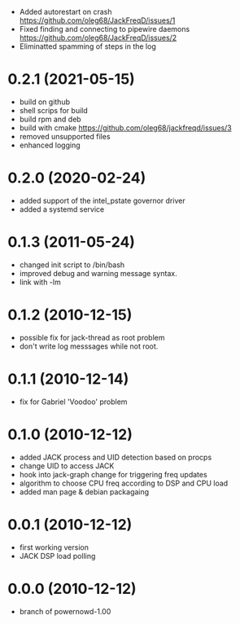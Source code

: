 - Added autorestart on crash https://github.com/oleg68/JackFreqD/issues/1
- Fixed finding and connecting to pipewire daemons https://github.com/oleg68/JackFreqD/issues/2
- Eliminatted spamming of steps in the log
# 0.2.1 (2021-05-15)
- build on github
- shell scrips for build
- build rpm and deb
- build with cmake https://github.com/oleg68/jackfreqd/issues/3
- removed unsupported files
- enhanced logging

# 0.2.0 (2020-02-24)
- added support of the intel_pstate governor driver
- added a systemd service

# 0.1.3 (2011-05-24)
- changed init script to /bin/bash
- improved debug and warning message syntax.
- link with -lm

# 0.1.2 (2010-12-15)
- possible fix for jack-thread as root problem
- don't write log messsages while not root.

# 0.1.1 (2010-12-14)
- fix for Gabriel 'Voodoo' problem

# 0.1.0 (2010-12-12)
- added JACK process and UID detection based on procps
- change UID to access JACK
- hook into jack-graph change for triggering freq updates
- algorithm to choose CPU freq according to DSP and CPU load
- added man page & debian packagaing

# 0.0.1 (2010-12-12)
- first working version
- JACK DSP load polling

# 0.0.0 (2010-12-12)
- branch of powernowd-1.00

